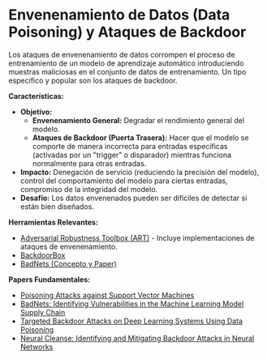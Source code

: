 # Envenenamiento de Datos (Data Poisoning) y Ataques de Backdoor

Los ataques de envenenamiento de datos corrompen el proceso de entrenamiento de un modelo de aprendizaje automático introduciendo muestras maliciosas en el conjunto de datos de entrenamiento. Un tipo específico y popular son los ataques de backdoor.

**Características:**

*   **Objetivo:**
    *   **Envenenamiento General:** Degradar el rendimiento general del modelo.
    *   **Ataques de Backdoor (Puerta Trasera):** Hacer que el modelo se comporte de manera incorrecta para entradas específicas (activadas por un "trigger" o disparador) mientras funciona normalmente para otras entradas.
*   **Impacto:** Denegación de servicio (reduciendo la precisión del modelo), control del comportamiento del modelo para ciertas entradas, compromiso de la integridad del modelo.
*   **Desafío:** Los datos envenenados pueden ser difíciles de detectar si están bien diseñados.

**Herramientas Relevantes:**

*   [Adversarial Robustness Toolbox (ART)](https://github.com/Trusted-AI/adversarial-robustness-toolbox) - Incluye implementaciones de ataques de envenenamiento.
*   [BackdoorBox](https://github.com/THUYimingLi/BackdoorBox)
*   [BadNets (Concepto y Paper)](https://arxiv.org/abs/1708.06733)

**Papers Fundamentales:**

*   [Poisoning Attacks against Support Vector Machines](https://arxiv.org/abs/1206.6389)
*   [BadNets: Identifying Vulnerabilities in the Machine Learning Model Supply Chain](https://arxiv.org/abs/1708.06733)
*   [Targeted Backdoor Attacks on Deep Learning Systems Using Data Poisoning](https://arxiv.org/abs/1712.05526)
*   [Neural Cleanse: Identifying and Mitigating Backdoor Attacks in Neural Networks](https://ieeexplore.ieee.org/document/8835365)
